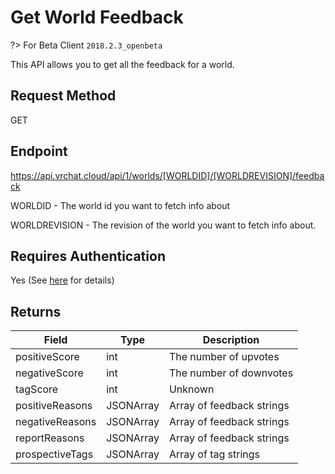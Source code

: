 # Get World Feedback

?> For Beta Client `2018.2.3_openbeta`

This API allows you to get all the feedback for a world.

## Request Method
GET

## Endpoint
https://api.vrchat.cloud/api/1/worlds/[WORLDID]/[WORLDREVISION]/feedback

WORLDID - The world id you want to fetch info about

WORLDREVISION - The revision of the world you want to fetch info about.

## Requires Authentication
Yes (See [here](Authorization.md) for details)

## Returns

Field | Type | Description
------|------|------------
positiveScore | int | The number of upvotes
negativeScore | int | The number of downvotes
tagScore | int | Unknown
positiveReasons | JSONArray | Array of feedback strings
negativeReasons | JSONArray | Array of feedback strings
reportReasons | JSONArray | Array of feedback strings
prospectiveTags | JSONArray | Array of tag strings
